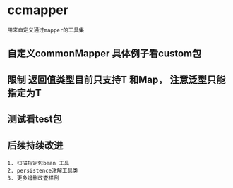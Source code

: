 # ccmapper
    用来自定义通过mapper的工具集

## 自定义commonMapper 具体例子看custom包
## 限制 返回值类型目前只支持T 和Map， 注意泛型只能指定为T

## 测试看test包

## 后续持续改进
    1. 扫描指定包bean 工具
    2. persistence注解工具类
    3. 更多增删改查样例
